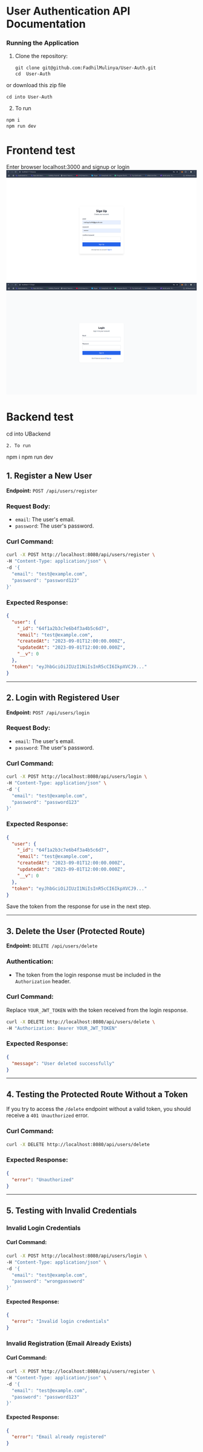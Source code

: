 # User Authentication API Documentation

### Running the Application

1. Clone the repository:
   ```
   git clone git@github.com:FadhilMulinya/User-Auth.git
   cd  User-Auth
   ```
or download this zip file
```
cd into User-Auth

```
2. To run 
```
npm i
npm run dev

```
# Frontend test

Enter browser localhost:3000
 and signup or login 
![alt text](image-2.png)
![alt text](image-3.png)

# Backend test
cd into UBackend

```
2. To run 
```
npm i
npm run dev

## 1. Register a New User

**Endpoint:** `POST /api/users/register`

### Request Body:
- `email`: The user's email.
- `password`: The user's password.

### Curl Command:
```bash
curl -X POST http://localhost:8080/api/users/register \
-H "Content-Type: application/json" \
-d '{
  "email": "test@example.com",
  "password": "password123"
}'
```

### Expected Response:
```json
{
  "user": {
    "_id": "64f1a2b3c7e6b4f3a4b5c6d7",
    "email": "test@example.com",
    "createdAt": "2023-09-01T12:00:00.000Z",
    "updatedAt": "2023-09-01T12:00:00.000Z",
    "__v": 0
  },
  "token": "eyJhbGciOiJIUzI1NiIsInR5cCI6IkpXVCJ9..."
}
```

---

## 2. Login with Registered User

**Endpoint:** `POST /api/users/login`

### Request Body:
- `email`: The user's email.
- `password`: The user's password.

### Curl Command:
```bash
curl -X POST http://localhost:8080/api/users/login \
-H "Content-Type: application/json" \
-d '{
  "email": "test@example.com",
  "password": "password123"
}'
```

### Expected Response:
```json
{
  "user": {
    "_id": "64f1a2b3c7e6b4f3a4b5c6d7",
    "email": "test@example.com",
    "createdAt": "2023-09-01T12:00:00.000Z",
    "updatedAt": "2023-09-01T12:00:00.000Z",
    "__v": 0
  },
  "token": "eyJhbGciOiJIUzI1NiIsInR5cCI6IkpXVCJ9..."
}
```
Save the token from the response for use in the next step.

---

## 3. Delete the User (Protected Route)

**Endpoint:** `DELETE /api/users/delete`

### Authentication:
- The token from the login response must be included in the `Authorization` header.

### Curl Command:
Replace `YOUR_JWT_TOKEN` with the token received from the login response.
```bash
curl -X DELETE http://localhost:8080/api/users/delete \
-H "Authorization: Bearer YOUR_JWT_TOKEN"
```

### Expected Response:
```json
{
  "message": "User deleted successfully"
}
```

---

## 4. Testing the Protected Route Without a Token

If you try to access the `/delete` endpoint without a valid token, you should receive a `401 Unauthorized` error.

### Curl Command:
```bash
curl -X DELETE http://localhost:8080/api/users/delete
```

### Expected Response:
```json
{
  "error": "Unauthorized"
}
```

---

## 5. Testing with Invalid Credentials

### Invalid Login Credentials

#### Curl Command:
```bash
curl -X POST http://localhost:8080/api/users/login \
-H "Content-Type: application/json" \
-d '{
  "email": "test@example.com",
  "password": "wrongpassword"
}'
```

#### Expected Response:
```json
{
  "error": "Invalid login credentials"
}
```

### Invalid Registration (Email Already Exists)

#### Curl Command:
```bash
curl -X POST http://localhost:8080/api/users/register \
-H "Content-Type: application/json" \
-d '{
  "email": "test@example.com",
  "password": "password123"
}'
```

#### Expected Response:
```json
{
  "error": "Email already registered"
}
```

